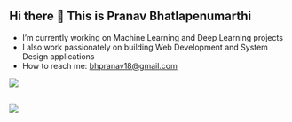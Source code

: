 ## Hi there 👋 This is Pranav Bhatlapenumarthi


- I’m currently working on Machine Learning and Deep Learning projects
- I also work passionately on building Web Development and System Design applications
- How to reach me: bhpranav18@gmail.com <br>

![](https://komarev.com/ghpvc/?username=your-github-username&style=flat) <br><br>

![](https://github-readme-stats.vercel.app/api/top-langs/?username=Pranav-Bhatlapenumarthi&theme=dark&hide_border=false&include_all_commits=true&count_private=true&layout=donut)
